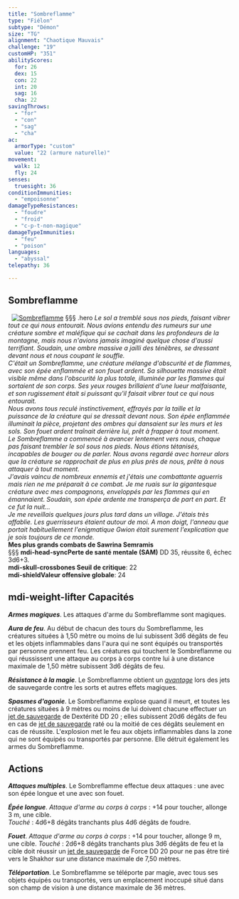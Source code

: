 ```yaml
---
title: "Sombreflamme"
type: "Fiélon"
subtype: "Démon"
size: "TG"
alignment: "Chaotique Mauvais"
challenge: "19"
customHP: "351"
abilityScores:
  for: 26
  dex: 15
  con: 22
  int: 20
  sag: 16
  cha: 22
savingThrows:
  - "for"
  - "con"
  - "sag"
  - "cha"
ac:
  armorType: "custom"
  value: "22 (armure naturelle)"
movement:
  walk: 12
  fly: 24
senses:
  truesight: 36
conditionImmunities:
  - "empoisonne"
damageTypeResistances:
  - "foudre"
  - "froid"
  - "c-p-t-non-magique"
damageTypeImmunities:
  - "feu"
  - "poison"
languages:
  - "abyssal"
telepathy: 36

---
```

## Sombreflamme
&nbsp;
[![Sombreflamme](https://www.douaratil.fr/illustrations/fielon/sombreflamme300.jpeg)](https://www.douaratil.fr/illustrations/fielon/sombreflamme.jpeg)
§§§ .hero
*Le sol a tremblé sous nos pieds, faisant vibrer tout ce qui nous entourait. Nous avions entendu des rumeurs sur une créature sombre et maléfique qui se cachait dans les profondeurs de la montagne, mais nous n'avions jamais imaginé quelque chose d'aussi terrifiant. Soudain, une ombre massive a jailli des ténèbres, se dressant devant nous et nous coupant le souffle.*    
*C'était un Sombreflamme, une créature mélange d'obscurité et de flammes, avec son épée enflammée et son fouet ardent. Sa silhouette massive était visible même dans l'obscurité la plus totale, illuminée par les flammes qui sortaient de son corps. Ses yeux rouges brillaient d'une lueur malfaisante, et son rugissement était si puissant qu'il faisait vibrer tout ce qui nous entourait.*   
*Nous avons tous reculé instinctivement, effrayés par la taille et la puissance de la créature qui se dressait devant nous. Son épée enflammée illuminait la pièce, projetant des ombres qui dansaient sur les murs et les sols. Son fouet ardent traînait derrière lui, prêt à frapper à tout moment.*   
*Le Sombreflamme a commencé à avancer lentement vers nous, chaque pas faisant trembler le sol sous nos pieds. Nous étions tétanisés, incapables de bouger ou de parler. Nous avons regardé avec horreur alors que la créature se rapprochait de plus en plus près de nous, prête à nous attaquer à tout moment.*   
*J'avais vaincu de nombreux ennemis et j'étais une combattante aguerris mais rien ne me préparait à ce combat. Je me ruais sur la gigantesque créature avec mes compagnons, enveloppés par les flammes qui en émannaient. Soudain, son épée ardente me transperça de part en part. Et ce fut la nuit...*   
*Je me reveillais quelques jours plus tard dans un village. J'étais très affablie. Les guerrisseurs étaient autour de moi. A mon doigt, l'anneau que portait habituellement l'enigmatique Gwion était surement l'explication que je sois toujours de ce monde.*     
**Mes plus grands combats de Sawrina Semramis**   
§§§
**<v-icon>mdi-head-sync</v-icon>Perte de santé mentale (SAM)** DD 35, réussite 6, échec 3d6+3.  
**<v-icon>mdi-skull-crossbones</v-icon> Seuil de critique**: 22            
**<v-icon>mdi-shield</v-icon>Valeur offensive globale**: 24     
## <v-icon>mdi-weight-lifter</v-icon> Capacités
_**Armes magiques**_. Les attaques d'arme du Sombreflamme sont magiques.

_**Aura de feu**_. Au début de chacun des tours du Sombreflamme, les créatures situées à 1,50 mètre ou moins de lui subissent 3d6 dégâts de feu et les objets inflammables dans l'aura qui ne sont équipés ou transportés par personne prennent feu. Les créatures qui touchent le Sombreflamme ou qui réussissent une attaque au corps à corps contre lui à une distance maximale de 1,50 mètre subissent 3d6 dégâts de feu.

_**Résistance à la magie**_. Le Sombreflamme obtient un [_avantage_](/utiliser-les-caracteristiques/#avantage-et-desavantage) lors des jets de sauvegarde contre les sorts et autres effets magiques.

_**Spasmes d'agonie**_. Le Sombreflamme explose quand il meurt, et toutes les créatures situées à 9 mètres ou moins de lui doivent chacune effectuer un [jet de sauvegarde](/utiliser-les-caracteristiques/#jets-de-sauvegarde) de Dextérité DD 20 ; elles subissent 20d6 dégâts de feu en cas de [jet de sauvegarde](/utiliser-les-caracteristiques/#jets-de-sauvegarde) raté ou la moitié de ces dégâts seulement en cas de réussite. L'explosion met le feu aux objets inflammables dans la zone qui ne sont équipés ou transportés par personne. Elle détruit également les armes du Sombreflamme.

## Actions
_**Attaques multiples**_. Le Sombreflamme effectue deux attaques : une avec son épée longue et une avec son fouet.

_**Épée longue**_. _Attaque d'arme au corps à corps_ : +14 pour toucher, allonge 3 m, une cible.  
_Touché_ : 4d6+8 dégâts tranchants plus 4d6 dégâts de foudre.

_**Fouet**_. _Attaque d'arme au corps à corps_ : +14 pour toucher, allonge 9 m, une cible.
_Touché_ : 2d6+8 dégâts tranchants plus 3d6 dégâts de feu et la cible doit réussir un [jet de sauvegarde](/utiliser-les-caracteristiques/#jets-de-sauvegarde) de Force DD 20 pour ne pas être tiré vers le Shakhor sur une distance maximale de 7,50 mètres.

_**Téléportation**_. Le Sombreflamme se téléporte par magie, avec tous ses objets équipés ou transportés, vers un emplacement inoccupé situé dans son champ de vision à une distance maximale de 36 mètres.
